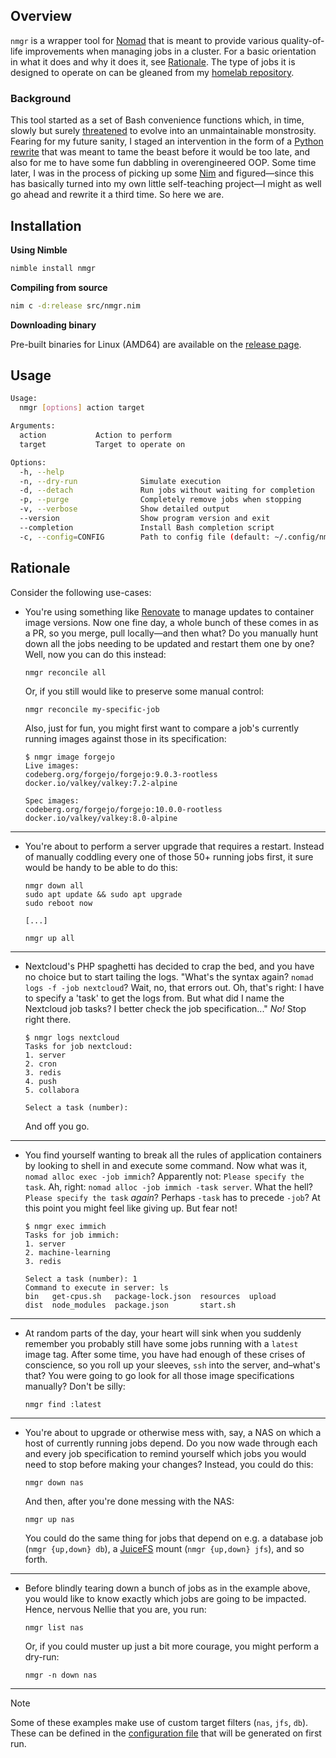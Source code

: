 ## Overview

`nmgr` is a wrapper tool for [Nomad](https://www.nomadproject.io/) that is meant to provide various quality-of-life improvements when managing jobs in a cluster. For a basic orientation in what it does and why it does it, see [Rationale](https://github.com/cycneuramus/nmgr#rationale). The type of jobs it is designed to operate on can be gleaned from my [homelab repository](https://github.com/cycneuramus/homelab).

### Background

This tool started as a set of Bash convenience functions which, in time, slowly but surely [threatened](https://github.com/cycneuramus/nmgr/blob/bash-legacy/nmgr) to evolve into an unmaintainable monstrosity. Fearing for my future sanity, I staged an intervention in the form of a [Python rewrite](https://github.com/cycneuramus/nmgr/tree/python-legacy) that was meant to tame the beast before it would be too late, and also for me to have some fun dabbling in overengineered OOP. Some time later, I was in the process of picking up some [Nim](https://nim-lang.org) and figured—since this has basically turned into my own little self-teaching project—I might as well go ahead and rewrite it a third time. So here we are.

## Installation

**Using Nimble**

```bash
nimble install nmgr
```

**Compiling from source**

```bash
nim c -d:release src/nmgr.nim
```

**Downloading binary**

Pre-built binaries for Linux (AMD64) are available on the [release page](https://github.com/cycneuramus/nmgr/releases).

## Usage

```sh
Usage:
  nmgr [options] action target

Arguments:
  action           Action to perform
  target           Target to operate on

Options:
  -h, --help
  -n, --dry-run              Simulate execution
  -d, --detach               Run jobs without waiting for completion
  -p, --purge                Completely remove jobs when stopping
  -v, --verbose              Show detailed output
  --version                  Show program version and exit
  --completion               Install Bash completion script
  -c, --config=CONFIG        Path to config file (default: ~/.config/nmgr/config)
```

## Rationale

Consider the following use-cases:

- You're using something like [Renovate](https://renovatebot.com) to manage updates to container image versions. Now one fine day, a whole bunch of these comes in as a PR, so you merge, pull locally—and then what? Do you manually hunt down all the jobs needing to be updated and restart them one by one? Well, now you can do this instead:

  `nmgr reconcile all`

  Or, if you still would like to preserve some manual control:

  `nmgr reconcile my-specific-job`

  Also, just for fun, you might first want to compare a job's currently running images against those in its specification:

  ```
  $ nmgr image forgejo
  Live images:
  codeberg.org/forgejo/forgejo:9.0.3-rootless
  docker.io/valkey/valkey:7.2-alpine

  Spec images:
  codeberg.org/forgejo/forgejo:10.0.0-rootless
  docker.io/valkey/valkey:8.0-alpine
  ```

______________________________________________________________________

- You're about to perform a server upgrade that requires a restart. Instead of manually coddling every one of those 50+ running jobs first, it sure would be handy to be able to do this:

  ```
  nmgr down all
  sudo apt update && sudo apt upgrade
  sudo reboot now

  [...]

  nmgr up all
  ```

______________________________________________________________________

- Nextcloud's PHP spaghetti has decided to crap the bed, and you have no choice but to start tailing the logs. "What's the syntax again? `nomad logs -f -job nextcloud`? Wait, no, that errors out. Oh, that's right: I have to specify a 'task' to get the logs from. But what did I name the Nextcloud job tasks? I better check the job specification..." *No!* Stop right there.

  ```
  $ nmgr logs nextcloud
  Tasks for job nextcloud:
  1. server
  2. cron
  3. redis
  4. push
  5. collabora

  Select a task (number):
  ```

  And off you go.

______________________________________________________________________

- You find yourself wanting to break all the rules of application containers by looking to shell in and execute some command. Now what was it, `nomad alloc exec -job immich`? Apparently not: `Please specify the task`. Ah, right: `nomad alloc -job immich -task server`. What the hell? `Please specify the task` *again*? Perhaps `-task` has to precede `-job`? At this point you might feel like giving up. But fear not!

  ```
  $ nmgr exec immich
  Tasks for job immich:
  1. server
  2. machine-learning
  3. redis

  Select a task (number): 1
  Command to execute in server: ls
  bin   get-cpus.sh   package-lock.json  resources  upload
  dist  node_modules  package.json       start.sh
  ```

______________________________________________________________________

- At random parts of the day, your heart will sink when you suddenly remember you probably still have some jobs running with a `latest` image tag. After some time, you have had enough of these crises of conscience, so you roll up your sleeves, `ssh` into the server, and–what's that? You were going to go look for all those image specifications manually? Don't be silly:

  `nmgr find :latest`

______________________________________________________________________

- You're about to upgrade or otherwise mess with, say, a NAS on which a host of currently running jobs depend. Do you now wade through each and every job specification to remind yourself which jobs you would need to stop before making your changes? Instead, you could do this:

  `nmgr down nas`

  And then, after you're done messing with the NAS:

  `nmgr up nas`

  You could do the same thing for jobs that depend on e.g. a database job (`nmgr {up,down} db`), a [JuiceFS](https://juicefs.com) mount (`nmgr {up,down} jfs`), and so forth.

______________________________________________________________________

- Before blindly tearing down a bunch of jobs as in the example above, you would like to know exactly which jobs are going to be impacted. Hence, nervous Nellie that you are, you run:

  `nmgr list nas`

  Or, if you could muster up just a bit more courage, you might perform a dry-run:

  `nmgr -n down nas`

______________________________________________________________________

> [!NOTE]
> Some of these examples make use of custom target filters (`nas`, `jfs`, `db`). These can be defined in the [configuration file](https://github.com/cycneuramus/nmgr/blob/master/data/config) that will be generated on first run.
